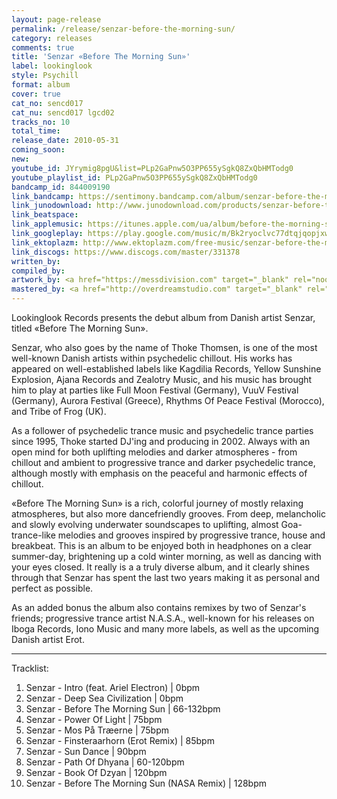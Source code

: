 ```yaml
---
layout: page-release
permalink: /release/senzar-before-the-morning-sun/
category: releases
comments: true
title: 'Senzar ‎«Before The Morning Sun»'
label: lookinglook
style: Psychill
format: album
cover: true
cat_no: sencd017
cat_nu: sencd017 lgcd02
tracks_no: 10
total_time: 
release_date: 2010-05-31
coming_soon: 
new: 
youtube_id: JYrymig8pgU&list=PLp2GaPnw5O3PP655ySgkQ8ZxQbHMTodg0
youtube_playlist_id: PLp2GaPnw5O3PP655ySgkQ8ZxQbHMTodg0
bandcamp_id: 844009190
link_bandcamp: https://sentimony.bandcamp.com/album/senzar-before-the-morning-sun
link_junodownload: http://www.junodownload.com/products/senzar-before-the-morning-sun/1598812-02
link_beatspace: 
link_applemusic: https://itunes.apple.com/ua/album/before-the-morning-sun/id1272404247?l=uk
link_googleplay: https://play.google.com/music/m/Bk2ryoclvc77dtqjqopjxwbdmve?t=Senzar_Before_The_Morning_Sun
link_ektoplazm: http://www.ektoplazm.com/free-music/senzar-before-the-morning-sun
link_discogs: https://www.discogs.com/master/331378
written_by: 
compiled_by: 
artwork_by: <a href="https://messdivision.com" target="_blank" rel="noopener">Ju Ju</a>
mastered_by: <a href="http://overdreamstudio.com" target="_blank" rel="noopener">Makus (Overdream Studio)</a>
---
```


Lookinglook Records presents the debut album from Danish artist Senzar, titled «Before The Morning Sun».

Senzar, who also goes by the name of Thoke Thomsen, is one of the most well-known Danish artists within psychedelic chillout. His works has appeared on well-established labels like Kagdilia Records, Yellow Sunshine Explosion, Ajana Records and Zealotry Music, and his music has brought him to play at parties like Full Moon Festival (Germany), VuuV Festival (Germany), Aurora Festival (Greece), Rhythms Of Peace Festival (Morocco), and Tribe of Frog (UK).

As a follower of psychedelic trance music and psychedelic trance parties since 1995, Thoke started DJ'ing and producing in 2002. Always with an open mind for both uplifting melodies and darker atmospheres - from chillout and ambient to progressive trance and darker psychedelic trance, although mostly with emphasis on the peaceful and harmonic effects of chillout.

«Before The Morning Sun» is a rich, colorful journey of mostly relaxing atmospheres, but also more dancefriendly grooves. From deep, melancholic and slowly evolving underwater soundscapes to uplifting, almost Goa-trance-like melodies and grooves inspired by progressive trance, house and breakbeat. This is an album to be enjoyed both in headphones on a clear summer-day, brightening up a cold winter morning, as well as dancing with your eyes closed. It really is a a truly diverse album, and it clearly shines through that Senzar has spent the last two years making it as personal and perfect as possible.

As an added bonus the album also contains remixes by two of Senzar's friends; progressive trance artist N.A.S.A., well-known for his releases on Iboga Records, Iono Music and many more labels, as well as the upcoming Danish artist Erot.

---
Tracklist:

01. Senzar - Intro (feat. Ariel Electron) \| 0bpm
02. Senzar - Deep Sea Civilization \| 0bpm
03. Senzar - Before The Morning Sun \| 66-132bpm
04. Senzar - Power Of Light \| 75bpm
05. Senzar - Mos På Træerne \| 75bpm
06. Senzar - Finsteraarhorn (Erot Remix) \| 85bpm
07. Senzar - Sun Dance \| 90bpm
08. Senzar - Path Of Dhyana \| 60-120bpm
09. Senzar - Book Of Dzyan \| 120bpm
10. Senzar - Before The Morning Sun (NASA Remix) \| 128bpm
